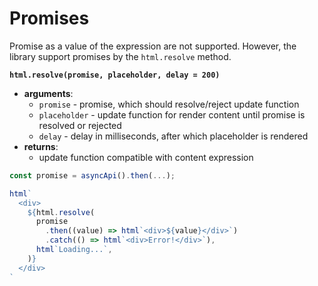 # Promises

Promise as a value of the expression are not supported. However, the library support promises by the `html.resolve` method.

**`html.resolve(promise, placeholder, delay = 200)`**

* **arguments**:
  * `promise` - promise, which should resolve/reject update function
  * `placeholder` - update function for render content until promise is resolved or rejected
  * `delay` - delay in milliseconds, after which placeholder is rendered 
* **returns**:
  * update function compatible with content expression 

```javascript
const promise = asyncApi().then(...);

html`
  <div>
    ${html.resolve(
      promise
        .then((value) => html`<div>${value}</div>`)
        .catch(() => html`<div>Error!</div>`),
      html`Loading...`,
    )}
  </div>
`
```
